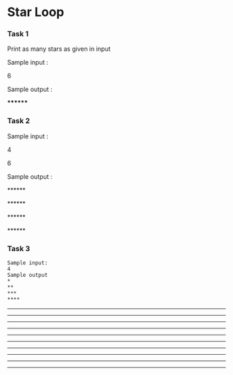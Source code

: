 # Star Loop

### Task 1

Print as many stars as given in input&#x20;

Sample input :&#x20;

6&#x20;

Sample output :&#x20;

**\*\*\*\*\*\***

### Task 2

Sample input :&#x20;

4&#x20;

6&#x20;

Sample output :&#x20;

\*\*\*\*\*\*

\*\*\*\*\*\*

\*\*\*\*\*\*

\*\*\*\*\*\*

### Task 3&#x20;

```
Sample input:
4
Sample output
*
**
***
****
```

***

***

***

***

***

***

***

***

***



***
